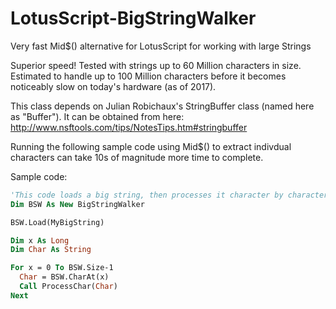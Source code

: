 # LotusScript-BigStringWalker
Very fast Mid$() alternative for LotusScript for working with large Strings

Superior speed! Tested with strings up to 60 Million characters in size. Estimated to handle up to 100 Million characters before it becomes noticeably slow on today's hardware (as of 2017).

This class depends on Julian Robichaux's StringBuffer class (named here as "Buffer"). It can be obtained from here: http://www.nsftools.com/tips/NotesTips.htm#stringbuffer

Running the following sample code using Mid$() to extract indivdual characters can take 10s of magnitude more time to complete.


Sample code:
```vb
'This code loads a big string, then processes it character by character:
Dim BSW As New BigStringWalker

BSW.Load(MyBigString)

Dim x As Long
Dim Char As String

For x = 0 To BSW.Size-1
  Char = BSW.CharAt(x)
  Call ProcessChar(Char)
Next
```
